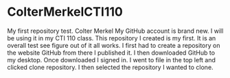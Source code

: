 # ColterMerkelCTI110
My first repository test.
Colter Merkel
My GitHub account is brand new. I will be using it in my CTI 110 class.
This repository I created is my first. It is an overall test see figure out of it all works.
I first had to create a repository on the website GitHub from there I published it. I then downloaded GitHub to my desktop. Once downloaded I signed in. I went to file in the top left and clicked clone repository. I then selected the repository I wanted to clone. 